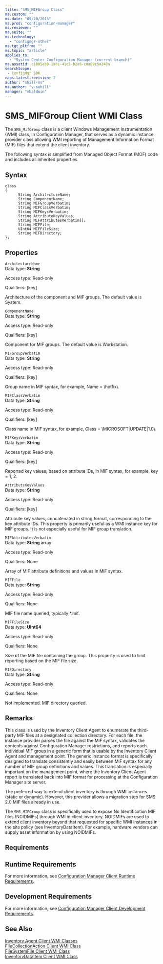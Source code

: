 ```yaml
---
title: "SMS_MIFGroup Class"
ms.custom: ""
ms.date: "09/20/2016"
ms.prod: "configuration-manager"
ms.reviewer: ""
ms.suite: ""
ms.technology:
  - "configmgr-other"
ms.tgt_pltfrm: ""
ms.topic: "article"
applies_to:
  - "System Center Configuration Manager (current branch)"
ms.assetid: c1005ab0-1ae1-41c3-b2a6-c0a69c5a248asearchScope: - ConfigMgr SDK
caps.latest.revision: 7
author: "shill-ms"
ms.author: "v-suhill"
manager: "mbaldwin"
---
```

# SMS_MIFGroup Client WMI Class
The `SMS_MifGroup` class is a client Windows Management Instrumentation (WMI) class, in Configuration Manager, that serves as a dynamic instance provider class allowing WMI reporting of Management Information Format (MIF) files that extend the client inventory.  

 The following syntax is simplified from Managed Object Format (MOF) code and includes all inherited properties.  

## Syntax  

```  
class   
{  
      String ArchitectureName;  
      String ComponentName;  
      String MIFGroupVerbatim;  
      String MIFClassVerbatim;  
      String MIFKeysVerbatim;  
      String AttributeKeyValues;  
      String MIFAttributesVerbatim[];  
      String MIFFile;  
      UInt64 MIFFileSize;  
      String MIFDirectory;  
};  
```  

## Properties  
 `ArchitectureName`  
 Data type: **String**  

 Access type: Read-only  

 Qualifiers: [key]  

 Architecture of the component and MIF groups. The default value is System.  

 `ComponentName`  
 Data type: **String**  

 Access type: Read-only  

 Qualifiers: [key]  

 Component for MIF groups. The default value is Workstation.  

 `MIFGroupVerbatim`  
 Data type: **String**  

 Access type: Read-only  

 Qualifiers: [key]  

 Group name in MIF syntax, for example, Name = \hotfix\\.  

 `MIFClassVerbatim`  
 Data type: **String**  

 Access type: Read-only  

 Qualifiers: [key]  

 Class name in MIF syntax, for example, Class = \MICROSOFT&#124;UPDATE&#124;1.0\\.  

 `MIFKeysVerbatim`  
 Data type: **String**  

 Access type: Read-only  

 Qualifiers: [key]  

 Reported key values, based on attribute IDs, in MIF syntax, for example, key = 1, 2.  

 `AttributeKeyValues`  
 Data type: **String**  

 Access type: Read-only  

 Qualifiers: [key]  

 Attribute key values, concatenated in string format, corresponding to the key attribute IDs. This property is primarily useful as a WMI instance key for MIF groups. It is not especially useful for MIF group translation.  

 `MIFAttributesVerbatim`  
 Data type: **String** array  

 Access type: Read-only  

 Qualifiers: None  

 Array of MIF attribute definitions and values in MIF syntax.  

 `MIFFile`  
 Data type: **String**  

 Access type: Read-only  

 Qualifiers: None  

 MIF file name queried, typically *.mif.  

 `MIFFileSize`  
 Data type: **UInt64**  

 Access type: Read-only  

 Qualifiers: None  

 Size of the MIF file containing the group. This property is used to limit reporting based on the MIF file size.  

 `MIFDirectory`  
 Data type: **String**  

 Access type: Read-only  

 Qualifiers: None  

 Not implemented. MIF directory queried.  

## Remarks  
 This class is used by the Inventory Client Agent to enumerate the third-party MIF files at a designated collection directory. For each file, the instance provider parses the file against the MIF syntax, validates the contents against Configuration Manager restrictions, and reports each individual MIF group in a generic form that is usable by the Inventory Client Agent and management point. The generic instance format is specifically designed to translate consistently and easily between MIF syntax for any number of MIF group definitions and values. This translation is especially important on the management point, where the Inventory Client Agent report is translated back into MIF format for processing at the Configuration Manager site server.  

 The preferred way to extend client inventory is through WMI instances (static or dynamic). However, this provider allows a migration step for SMS 2.0 MIF files already in use.  

 The `SMS_MIFGroup` class is specifically used to expose No Identification MIF files (NOIDMIFs) through WMI in client inventory. NOIDMIFs are used to extend client inventory beyond that requested for specific WMI instances in the site policy (see InventoryDataItem). For example, hardware vendors can supply asset information by using NOIDMIFs.  

## Requirements  

## Runtime Requirements  
 For more information, see [Configuration Manager Client Runtime Requirements](../../../../../develop/core/reqs/client-runtime-requirements.md).  

## Development Requirements  
 For more information, see [Configuration Manager Client Development Requirements](../../../../../develop/core/reqs/client-development-requirements.md).  

## See Also  
 [Inventory Agent Client WMI Classes](../../../../../develop/reference/core/clients/client-classes/inventory-agent-client-wmi-classes.md)   
 [FileCollectionAction Client WMI Class](../../../../../develop/reference/core/clients/client-classes/filecollectionaction-client-wmi-class.md)   
 [FileSystemFile Client WMI Class](../../../../../develop/reference/core/clients/client-classes/filesystemfile-client-wmi-class.md)   
 [InventoryDataItem Client WMI Class](../../../../../develop/reference/core/clients/client-classes/inventorydataitem-client-wmi-class.md)
